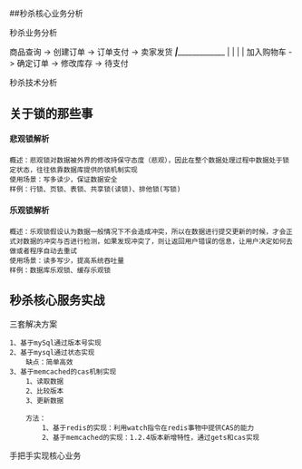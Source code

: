 ##秒杀核心业务分析

秒杀业务分析

商品查询  ->  创建订单  ->  订单支付  ->  卖家发货
   _____________|__________________________
   |             |            |            |
加入购物车  ->  确定订单  ->  修改库存  ->  待支付

秒杀技术分析

## 关于锁的那些事

#### 悲观锁解析

    概述：悲观锁对数据被外界的修改持保守态度（悲观），因此在整个数据处理过程中数据处于锁定状态，往往依靠数据库提供的锁机制实现
    使用场景：写多读少，保证数据安全
    样例：行锁、页锁、表锁、共享锁(读锁)、排他锁(写锁)

#### 乐观锁解析

    概述：乐观锁假设认为数据一般情况下不会造成冲突，所以在数据进行提交更新的时候，才会正式对数据的冲突与否进行检测，如果发现冲突了，则让返回用户错误的信息，让用户决定如何去做或者程序自动去重试
    使用场景：读多写少，提高系统吞吐量
    样例：数据库乐观锁、缓存乐观锁
    
## 秒杀核心服务实战

三套解决方案

    1、基于mySql通过版本号实现
    2、基于mysql通过状态实现
        缺点：简单高效
    3、基于memcached的cas机制实现
        1、读取数据
        2、比较版本
        3、更新数据
        
        方法：
            1、基于redis的实现：利用watch指令在redis事物中提供CAS的能力
            2、基于memcached的实现：1.2.4版本新增特性，通过gets和cas实现

手把手实现核心业务
